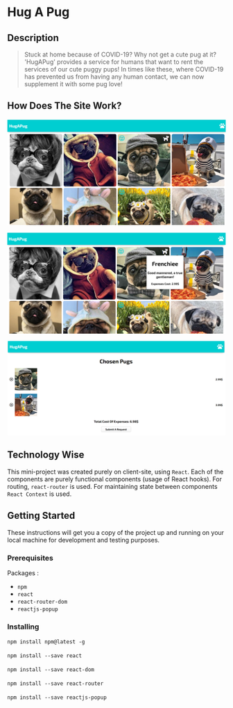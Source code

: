 # Hug A Pug
## Description

> Stuck at home because of COVID-19? Why not get a cute pug at it? 'HugAPug' provides a service for humans that want to rent the services of our cute puggy pups! In times like these, where COVID-19 has prevented us from having any human contact, we can now supplement it with some pug love!
## How Does The Site Work?

![Choose the pug you want to rent his services by clicking the left upper button (heart emoji)](examples/example1.png)

![Each of the pugs has a 'more info' popup with a short explanation and the cost of his/hers expenses ](examples/example2.png)

![Clicking on the paw icon on the header leads to the 'cart' page where the pugs you chose appear and the total expenses cost. You can now submit a request or edit the 'cart' to your wishing](examples/example3.png)
## Technology Wise

This mini-project was created purely on client-site, using `React`. 
Each of the components are purely functional components (usage of React hooks).
For routing, `react-router` is used. 
For maintaining state between components `React Context` is used.



## Getting Started

These instructions will get you a copy of the project up and running on your local machine for development and testing purposes.
### Prerequisites
Packages :
* `npm`
* `react`
* `react-router-dom`
* `reactjs-popup`
### Installing
```
npm install npm@latest -g

npm install --save react

npm install --save react-dom

npm install --save react-router

npm install --save reactjs-popup
```
